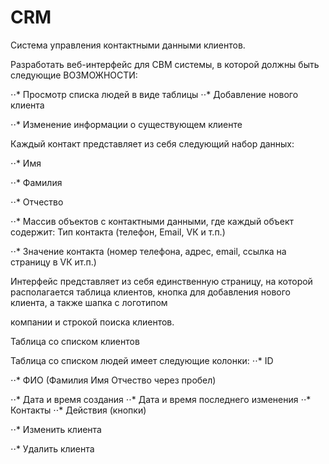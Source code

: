 # CRM

Система управления контактными
данными клиентов.

Разработать веб-интерфейс для СВМ системы, в которой должны быть следующие
ВОЗМОЖНОСТИ:

⋅⋅* Просмотр списка людей в виде таблицы
⋅⋅* Добавление нового клиента

⋅⋅* Изменение информации о существующем клиенте

Каждый контакт представляет из себя следующий набор данных:

⋅⋅* Имя

⋅⋅* Фамилия

⋅⋅* Отчество

⋅⋅* Массив объектов с контактными данными, где каждый объект содержит:
   Тип контакта (телефон, Email, VК и т.п.)

⋅⋅* Значение контакта (номер телефона, адрес, email, ссылка на страницу в VК ит.п.)

Интерфейс представляет из себя единственную страницу, на которой располагается
таблица клиентов, кнопка для добавления нового клиента, а также шапка с логотипом

компании и строкой поиска клиентов.

Таблица со списком клиентов

Таблица со списком людей имеет следующие колонки:
⋅⋅* ID

⋅⋅* ФИО (Фамилия Имя Отчество через пробел)

⋅⋅* Дата и время создания
⋅⋅* Дата и время последнего изменения
⋅⋅* Контакты
⋅⋅* Действия (кнопки)

⋅⋅* Изменить клиента

⋅⋅* Удалить клиента
